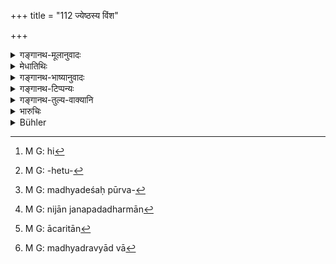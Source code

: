 +++
title = "112 ज्येष्ठस्य विंश"

+++

<details><summary>गङ्गानथ-मूलानुवादः</summary>

For the eldest, the additional portion shall consist of the twentieth part of the property, as also the best of all the chattels; half of that for the middlemost, and the fourth of that for the youngest.—(112)
</details>

<details><summary>मेधातिथिः</summary>
<u>इयम्</u> उद्धारनियोगस्मृतिर् अतिक्रान्तकालविषया । न त्व् अद्यत्वे ऽनुष्ठेया[^२७७] नियतकालत्वात् स्मृतीनाम् इति केचित् । अनुष्ठेयत्वव्यपदेशो दीर्घसत्रवज् ज्ञानाद् अभ्युदयो यथा स्याद् इति । न हि दीर्घसत्रम् अद्यत्वे केचिद् आहरमाणा दृश्यन्ते । अधीयते तु तदुपदेशं ब्राह्मणाः । तथा च "अन्ये कृतयुगे[^२७८] धर्माः" (म्ध् १.८५) इत्य् उक्तम् । तेन देशनियमवत् कालनियमो ऽपि धर्माणां द्रष्टव्यः । न ह्य् उपदिष्टो धर्मः सर्वत्र देशे ऽनुष्ठीयते । तथा हि देशधर्मा नियतदेशव्यवस्थिता उच्यन्ते । अन्यथा सर्वानुष्ठाने न देशव्यपदेश्यता धर्माणाम् । तथा च पठति- "अयं द्विजैर् हि विद्वद्भिः" (म्ध् ९.६६) इत्यादि । तस्माद् उद्धारनियोगगोवधस्मृतय उपदिष्टा नानुष्ठेयाः । 


[^२७८]:
     M G J: kaliyuge


[^२७७]:
     M G: 'nuṣṭheye

- <u>तद् एतद्</u> अपेशलम् । न ह्य् एवंविधः कालनियमः क्वचिद् अपि श्रूयते सायंप्रातःपर्वादिनियमाद् अन्यत्र । यच् च "अन्ये कृतयुगे धर्माः" (म्ध् १.८५) इति तत् प्रथम एव व्याख्यातम् । न हीदं[^२७९] युगभेदेन धर्मव्यवस्थाहेतुः[^२८०] । देशनियमो ऽपि प्राचीनप्रवणादिव्यतिरेकेण मध्यदेशपूर्वदेशकृतो[^२८१] नैवास्तीत्य् उक्तम्, "जातिजानपदान् धर्मान्[^२८२]" (म्ध् ८.४१), "सद्भिर् आचरितम्"[^२८३] (म्ध् ८.४६) इत्य् अत्र । दीर्घसत्रेष्व् अद्यत्वे ऽप्य् अनुष्ठानसंभवः । संवत्सरशब्दस् त्व् अहःसु प्रथम एव दर्शितः । यत् तु नाद्यत्वे केचिद् अनुतिष्ठन्तो दृश्यन्त इति, उपदिष्टार्थस्य नित्यवद् आम्नातस्यापि बहुभिः प्रकारैर् अनुष्ठानसाधनाशक्त्या फलानिच्छया वा नास्तिकतया वा । यत् तु "वेने राज्यं प्रशासति" (म्ध् ९.६६) तदाप्रभृतिकं महापौर्वकालिकम् अनुष्ठानं दर्शयतीत्य् अर्थवादो ऽसौ न कालोपदेशः । 


[^२८३]:
     M G: ācaritān


[^२८२]:
     M G: nijān janapadadharmān


[^२८१]:
     M G: madhyadeśaḥ pūrva-


[^२८०]:
     M G: -hetu-


[^२७९]:
     M G: hi

- **ज्येष्ठस्य विंशः** । ज्येष्ठस्य सर्वद्रव्याद्[^२८४] विंशतितमो भाग उद्धृत्य दातव्य एव । **मध्यमस्य तदर्धं** चत्वारिंशत्तमो भागः । एवं कनिष्ठस्य **तुरीयो** ज्येष्ठापेक्षयाशीतितमो भागः । एवम् उद्धृते परिशिष्टं त्रिधा कर्तव्यम् । तत्र सर्वेभ्यो द्रव्येभ्यो **यद् वरं** श्रेष्ठं तज् ज्येष्ठस्यैव । अथ वा "द्रव्येष्व् अपि परं वरम्" इति पाठः । उत्तमाधममध्यानि यानि द्रव्यादीनि सन्ति ततस् तस्माद् यद् एकं श्रेष्ठं तत् तस्यैव तद् उक्तं भवति । यत्र गावो ऽश्वा वा सन्ति एकः श्रेष्ठो ज्येष्ठस्य दातव्यो न द्रव्यान्तरेण मूल्येन वा स्वीकर्तव्यः । त्रयाणां सर्वेषां गुणिनाम् अयम् उद्धारविधिः, गुणवताम् उद्धारदर्शनात् ॥ ९.११२ ॥


[^२८४]:
     M G: madhyadravyād vā
</details>

<details><summary>गङ्गानथ-भाष्यानुवादः</summary>

Some people hold the following view—“This rule regarding the *additional portions* refers to the past, and is not meant to be observed during the present time; specially because the rules laid down in the *Smṛti* always bear upon some particular time; and when the rule is put forth as to be observed, the intention of the author is that the knowledge of this may bring merit to the learner; just as it is in the case of the Prolonged Sacrificial Sessions. No one is found nowadays to perform these Prolonged Sacrificial Sessions, and yet *Brāhmaṇa* texts contain injunctions of them. It is in view of such acts that it has been declared that ‘Religious duties for the Kali cycle are different *etc., etc*.’ (l85). Thus religious duties are to be understood as restricted in regard to time also, just as they are in regard to place. As a matter of fact, no religious act that has been enjoined is performed in all places; hence it is that they are declared as restricted in regard to place. If they were meant to be performed at all places, there would be no such restrictions as—‘This shall be done by the learned twice-born persons etc, *etc*.’ (9.66). From all this it follows that when rules regarding *Additional Portions* are put forward, they are not meant to be observed, their case being analogous to that of *Killing the cow* (for the *Madhuparka* offering).”

This view is not quite satisfactory. No such restriction regarding
*time* is found laid down anywhere. Restrictions regarding *place* also
that are found pertain only to ‘the ground sloping towards the east’ and so forth, and never to the ‘Central’ or ‘Eastern’ or other parts of the country; as has been made clear under 8.41. As regards the Prolonged Sacrificial Sessions also, it is quite possible even nowadays to preform them; specially as it has been already shown that in connection with all this the term ‘year’ stands for the *day*. As for no one being found to perform these nowadays,—even though its performance has been enjoined as
*necessary*,—that may be due to the fact, either that men are not
possessed of the capacity necessary for their performance, or that they do not desire the results obtainable from its performance, or that they do not have sufficient faith. Then, as regards the phrase ‘while Vena was ruling over his kingdom’ (9.66), which has the appearance of a restriction regarding *time*, all that it indicates is that the duties laid down have been performed from very ancient times; and not that they are restricted in regard to time.

The ‘twentieth part’ for the eldest; *i.e*., the twentieth part of the entire state shall be deducted and given to the eldest brother. Half of that—*i.e*., the fortieth part, to the middlemost brother; and to the youngest brother, the fourth part of that,—*i.e*., the eightieth part. When all these shares have been taken out, the remainder is to be divided into three equal parts.

Further, among all the chattels, that which happens to be the best is to be given to the eldest brother.

Or, the reading may be ‘*dravyeṣvapi param varam*,’ which means that from among all kinds of things—good, bad and indifferent,—the best of each kind shall be given to the eldest brother. For instance, if there are cows or horses, the best of these shall be given to him—absolutely—and not either in lieu of any other article, or in return for a price.

This rule regarding *additional portions* is meant only for those cases where the three brothers are possessed of special qualifications; as it is only in the case of such men that additional shares are found to be actually given.—(112)
</details>

<details><summary>गङ्गानथ-टिप्पन्यः</summary>

This verse is quoted in *Mitākṣarā* (2.114), which notes that this unequal division pertains to eases where the Father himself is dividing his *self-acquired* property among his sons,—no such division being permissible regarding ancestral property.

It is quoted in *Madanapārijāta* (p. 645), which supplies the following explanation:—The twentieth part of the property going to be divided, as also the *best* thing among the articles, should be given to the eldest brother; to the second brother, the fortieth part of the estate and also an article of the second quality; and to the youngest brother, the eightieth part of the estate and a third-rate article; the property that remains after this is to be divided equally;—it goes on to add that, though this unequal division has been sanctioned by several texts, yet it should never be adopted in practice, as it is contrary to popular sentiment, and what is against popular sentiment should not be done.

It is quoted in *Vivādaratnākara* (p. 468), along with the next two verses which adds the following notes.—This deduction of special shares pertains to cases where the eldest brother is endowed with superior qualifications;—the law on this point may be thus summed up: In a case where there are several sons born of the same mother, and every one is endowed with qualities,—but there is a gradual inferiority in the qualities,—then the eldest brother should receive as his special share, the twentieth part out of the whole property, as also the best among the articles in the property; the second brother is to receive half of that,
*i.e*., the fortieth part, and also one article of the second quality;
and the youngest brother, the eightieth part, and also an article of the lowest quality;—when however the eldest and the youngest alone are possessed of superior qualities, then the said special shares are to be given to these two only, the second brother receiving only his ordinary share, the special share prescribed for the *qualified* second brother—*i.e*., the fortieth pari of the property,—being equally divided among the throe;—in a case where there are several brothers between the oldest and the youngest, and many of them are possessed of superior qualities, each one of the middle brothers is to receive a fortieth part as his special share;—when the eldest brother is possessed of very superior qualities, while the others are entirely devoid of qualities, he shall take as his special share the best among the articles,—the best of every kind of articles, *e.g*., ruby among the gems and so forth,—and also one among each kind of cows, buffaloes and other cattle.

It is quoted in *Vyavahāramayūkha* (p. 43);—in the *Smṛtitattva* II (p. 193);—in *Vivādacintāmaṇi* (Calcutta, p. 128), which notes on p. 125 that this refers to cases where the elder brother is endowed with special qualifications, or where he is specially desirous of having the extra share;—in *Smṛtisāroddhāra*, (p. 331), which says that this refers to the property acquired by the father when he divides it among his sons during his own life-time;—and by *Jīmūtavāhana* (Dāyabhāga, p. 64), who says that equal partition is to be made after all these ‘special shares’ have been extracted, as is made clear by verse 116; the special share of the eldest brother being the twentieth part of the property along with the ‘best article’.
</details>

<details><summary>गङ्गानथ-तुल्य-वाक्यानि</summary>

**(verses 9.112-113)**

*Gautama* (28.5-8).—‘The additional share of the eldest son consists of
the twentieth part of the estate, a male and a female (of animals with one row of front teeth), a cart yoked with animals with two rows of front teeth, and a bull; the additional share of the middlemost consists of the one-eyed, old, hornless and tailless animals, if there are several of them; the additional share of the youngest consists of the sheep, grain, iron-utensils in the house, a house, a cart yoked with oxen, and one of each kind of the other animals. The remaining property shall be divided equally.’

*Baudhāyana* (2-3.4-5).—‘Or the eldest may receive the most excellent
chattel; for the Veda says “they distinguished the eldest by an additional share of the property;” or the eldest may receive in excess, one part out of ten; and the other sons shall receive equal shares. The additional share of the eldest is a cow, a horse, a goat or a sheep, respectively among the four castes.’

*Viṣṇu* (18.37).—‘A best part shall be given to the eldest as his
additional share.’

*Yājñavalkya* (12.114).—‘If the father makes the partition, he can
distribute the property among his sons as he pleases; or he shall give the superior share to the eldest; or he may give equal shares to all.’

*Arthaśāstra* (p. 33).—‘If the father makes the division during his
life-time, he shall not make any difference in favour of any son; nor shall he disinherit any without reason.’

*Nārada* (13.4).—‘Or the father himself may distribute his property
among his sons, when he is stricken in years,—either allotting a larger share to the eldest son, or in any other way that he chooses.’

Do. (13.13).—‘To the eldest son, a larger share shall be allotted and a lesser share than that to the youngest, the rest shall take equal shares; and so shall an unmarried sister.’

*Bṛhaspati* (25.7-10).—‘Partition among coparceners is held to be of two
kinds. One is with attention to priority of birth, the other consists of the allotment of equal shares. All sons of the twice-born, begotten on wives of the same caste as themselves, shall take equal shares, after giving a preferential share to the eldest. He who is the first by birth, by sacred knowledge, or by good qualities, shall take a couple of shares out of the partible wealth, and the rest shall take equal shares; hut the former stands to these latter in the relation of father, as it were. When they divide their father’s heritage, the sons shall share alike; but he who is distinguished by sacred knowledge and virtue shall obtain a larger share than the rest.’

*Hārīta* (Vivādaratnākara, p. 471).—‘When the property is going to be
divided, they shall make over to the eldest a hull from among the cows and hulls, or some superior article, and the household temple; the others shall go out of the family-house and build their own houses. If they do not build separate houses, then the best house shall go the eldest, the next best to the middlemost, and the next to the youngest.’

*Āpastamba* (2.14.7, 10-15).—‘In some countries, gold, black cattle, or
black produce of the earth (iron) is the share of the eldest. This preference for the eldest son is forbidden by the scriptures; for it is declared in the Veda, without making any differentiation among sons, that “Manu divided his wealth amongst his sons.” The Veda also lends support to the rule in favour of the eldest son—“They distinguish the eldest by a larger share of the heritage.” But the answer to this is that those versed in the science of interpreting the law declare that a mere statement of facts cannot he a rule.’

*Devala* (Vivādaratnākara, p. 472).—‘One should allot the tenth part of
the property as the additional share for the eldest who happens to be well-behaved.’
</details>

<details><summary>भारुचिः</summary>

**ज्येष्ठस्य** विंशतिभागः **सर्वद्रव्येषु च यद् वरम्** । **मध्यमस्य ततो ऽर्धं** चत्वारिंशद् भागः । वरद्रव्यानन्तरश् चोद्धारो मध्यमस्य । एवं चतुर्थस् त्व् अशीतिभागो यवीयसः सर्वद्रव्येभ्यश् च हीनः उद्धारः । "द्रव्येभ्यश् च वरं वरम्" इत्य् अस्मिन् पाठे मध्यमकनिष्ठयोस् तदनुरूपैवांशकल्पना विज्ञेया । एवं च मध्यगा उद्धृत्य यद् अन्यच् छिष्यते तस्य समो विभागः कार्यः । त्रयाणां चायं समगुणानां विभागविधिः, त्रयाणाम् उद्धारदर्शनात् । अयम् अपरो विभागः ॥ ९.११२ ॥
</details>

<details><summary>Bühler</summary>

112	The additional share (deducted) for the eldest shall be one-twentieth (of the estate) and the best of all chattels, for the middlemost half of that, but for the youngest one-fourth.
</details>
